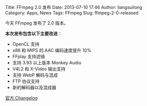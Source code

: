 Title: FFmpeg 2.0 发布
Date: 2013-07-10 17:46
Author: liangsuilong
Category: Apps, News
Tags: FFmpeg
Slug: ffmpeg-2-0-released

今天 FFmpeg 发布了 2.0 版本。

**本次发布包含以下主要改进**：

-   OpenCL 支持
-   x86 和 MIPS 的 AAC 编码速度提升 10%
-   FFplay 支持滤镜
-   支持 3.93 以上版本 Monkey Audio
-   V4L2 和 X-Video 输出支持
-   支持 WebP 解码与混成
-   FTP 协议支持
-   新的解码器以及混成器

[官方
Changelog](http://git.videolan.org/?p=ffmpeg.git;a=blob_plain;f=Changelog)
